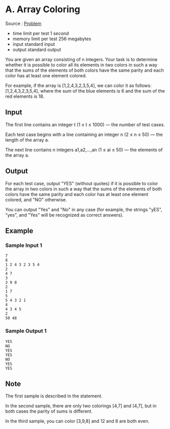# A. Array Coloring

Source : [Problem](https://codeforces.com/problemset/problem/1857/A)

- time limit per test 1 second
- memory limit per test 256 megabytes
- input standard input
- output standard output

You are given an array consisting of n
integers. Your task is to determine whether it is possible to color all its elements in two colors in such a way that the sums of the elements of both colors have the same parity and each color has at least one element colored.

For example, if the array is [1,2,4,3,2,3,5,4], we can color it as follows: [1,2,4,3,2,3,5,4], where the sum of the blue elements is 6
and the sum of the red elements is 18.

## Input

The first line contains an integer t
(1 ≤ t ≤ 1000) — the number of test cases.

Each test case begins with a line containing an integer n
(2 ≤ n ≤ 50) — the length of the array a.

The next line contains n
integers a1,a2,…,an
(1 ≤ ai ≤ 50) — the elements of the array a.

## Output

For each test case, output "YES" (without quotes) if it is possible to color the array in two colors in such a way that the sums of the elements of both colors have the same parity and each color has at least one element colored, and "NO" otherwise.

You can output "Yes" and "No" in any case (for example, the strings "yES", "yes", and "Yes" will be recognized as correct answers).

## Example

### Sample Input 1

    7
    8
    1 2 4 3 2 3 5 4
    2
    4 7
    3
    3 9 8
    2
    1 7
    5
    5 4 3 2 1
    4
    4 3 4 5
    2
    50 48

### Sample Output 1

    YES
    NO
    YES
    YES
    NO
    YES
    YES

## Note

The first sample is described in the statement.

In the second sample, there are only two colorings [4,7] and [4,7], but in both cases the parity of sums is different.

In the third sample, you can color [3,9,8] and 12 and 8 are both even.
